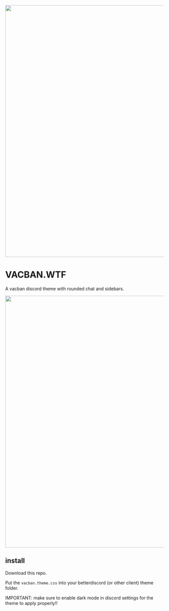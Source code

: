 <img width=800 src="https://cdn.discordapp.com/attachments/1124658941092167680/1164232688207659028/vacban.wtf.png?ex=6542772f&is=6530022f&hm=e7955a42246e6dc7fc8aef9b9dd0de8bf562983032a1cb94b42bc0c440405041&">

# VACBAN.WTF

A vacban discord theme with rounded chat and sidebars.

<img width=800 src="https://cdn.discordapp.com/attachments/1124658941092167680/1164232652270878860/image.png?ex=65427726&is=65300226&hm=87ef879bc7e99db1c14b0bc9e3c2e016981a3ca14d8db2b01b173982d92e5d23&">

## install

Download this repo.

Put the `vacban.theme.css` into your betterdiscord (or other client) theme folder.

IMPORTANT: make sure to enable dark mode in discord settings for the theme to apply properly!!

